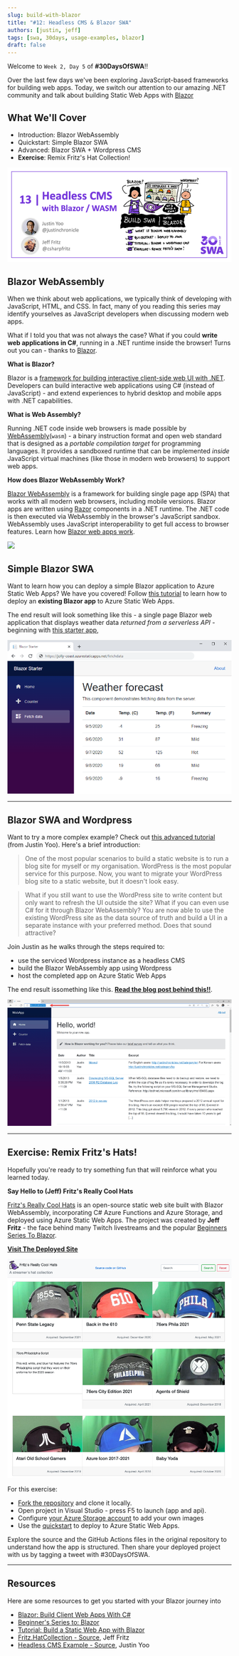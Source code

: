 ```yaml
---
slug: build-with-blazor
title: "#12: Headless CMS & Blazor SWA"
authors: [justin, jeff]
tags: [swa, 30days, usage-examples, blazor]
draft: false
---
```


Welcome to `Week 2, Day 5` of **#30DaysOfSWA**!! 

Over the last few days we've been exploring JavaScript-based frameworks for building web apps. Today, we switch our attention to our amazing .NET community and talk about building Static Web Apps with [Blazor](http://blazor.net)

## What We'll Cover
 * Introduction: Blazor WebAssembly
 * Quickstart: Simple Blazor SWA
 * Advanced: Blazor SWA + Wordpress CMS
 * **Exercise**: Remix Fritz's Hat Collection!

![](../static/img/series/12-banner.png)


## Blazor WebAssembly

When we think about web applications, we typically think of developing with JavaScript, HTML, and CSS. In fact, many of you reading this series may identify yourselves as JavaScript developers when discussing modern web apps.

What if I told you that was not always the case? What if you could **write web applications in C#**, running in a .NET runtime inside the browser! Turns out you can - thanks to [Blazor](https://blazor.net).

**What is Blazor?**

Blazor is a [framework for building interactive client-side web UI with .NET](https://docs.microsoft.com/en-us/aspnet/core/blazor). Developers can build interactive web applications using C# (instead of JavaScript) - and extend experiences to hybrid desktop and mobile apps with .NET capabilities.

**What is Web Assembly?** 

Running .NET code inside web browsers is made possible by [WebAssembly](https://webassembly.org/)(`wasm`) - a binary instruction format and open web standard that is designed as a _portable compilation target_ for programming languages. It provides a sandboxed runtime that can be implemented _inside_ JavaScript virtual machines (like those in modern web browsers) to support web apps.

**How does Blazor WebAssembly Work?**

[Blazor WebAssembly](https://docs.microsoft.com/en-us/aspnet/core/blazor/) is a framework for building single page app (SPA) that works with all modern web browsers, including mobile versions. Blazor apps are written using [Razor](https://docs.microsoft.com/en-us/aspnet/core/blazor/components/?view=aspnetcore-6.0) components in a .NET runtime. The .NET code is then executed via WebAssembly in the browser's JavaScript sandbox. WebAssembly uses JavaScript interoperability to get full access to browser features. Learn how [Blazor web apps work](https://docs.microsoft.com/en-us/aspnet/core/blazor/).

![](https://docs.microsoft.com/en-us/aspnet/core/blazor/index/_static/blazor-webassembly.png?view=aspnetcore-6.0)

## Simple Blazor SWA

Want to learn how you can deploy a simple Blazor application to Azure Static Web Apps? We have you covered! Follow [this tutorial](https://docs.microsoft.com/en-us/azure/static-web-apps/deploy-blazor) to learn how to deploy an **existing Blazor app** to Azure Static Web Apps.

The end result will look something like this - a single page Blazor web application that displays weather data _returned from a serverless API_ - beginning with [this starter app](https://github.com/login?return_to=/staticwebdev/blazor-starter/generate),

![Quickstart demo](../static/img/series/12-swa-quickstart.png)


---

## Blazor SWA and Wordpress

Want to try a more complex example? Check out [this advanced tutorial](https://dev.to/azure/blazor-webassembly-for-headless-cms-on-azure-static-web-apps-412c) (from Justin Yoo). Here's a brief introduction:

> One of the most popular scenarios to build a static website is to run a blog site for myself or my organisation. WordPress is the most popular service for this purpose. Now, you want to migrate your WordPress blog site to a static website, but it doesn't look easy.

> What if you still want to use the WordPress site to write content but only want to refresh the UI outside the site? What if you can even use C# for it through Blazor WebAssembly? You are now able to use the existing WordPress site as the data source of truth and build a UI in a separate instance with your preferred method. Does that sound attractive?

Join Justin as he walks through the steps required to: 
 * use the serviced Wordpress instance as a headless CMS
 * build the Blazor WebAssembly app using Wordpress
 * host the completed app on Azure Static Web Apps

The end result issomething like this. 
 **[Read the blog post behind this!!](https://dev.to/azure/blazor-webassembly-for-headless-cms-on-azure-static-web-apps-412c)**.

![Final demo](../static/img/series/12-swa-wordpress.png)

---

## Exercise: Remix Fritz's Hats!

Hopefully you're ready to try something fun that will reinforce what you learned today. 

**Say Hello to (Jeff) Fritz's Really Cool Hats**

[Fritz's Really Cool Hats](https://hats.csharpfritz.com/) is an open-source static web site built with Blazor WebAssembly, incorporating C# Azure Functions and Azure Storage, and deployed using Azure Static Web Apps. The project was created by **Jeff Fritz** - the face behind many Twitch livestreams and the popular [Beginners Series To Blazor](https://docs.microsoft.com/en-us/shows/beginners-series-to-blazor/).

[**Visit The Deployed Site**](https://hats.csharpfritz.com/)

![Hats demo](../static/img/series/12-swa-fritz.png)

For this exercise:

* [Fork the repository](https://github.com/csharpfritz/Fritz.HatCollection) and clone it locally.
* Open project in Visual Studio - press F5 to launch (app and api).
* Configure [your Azure Storage account](https://github.com/csharpfritz/Fritz.HatCollection#data-storage) to add your own images
* Use the [quickstart](https://aka.ms/blazor-swa/quickstart) to deploy to Azure Static Web Apps.

Explore the source and the GitHub Actions files in the original repository to understand how the app is structured. Then share your deployed project with us by tagging a tweet with #30DaysOfSWA.

---

## Resources

Here are some resources to get you started with your Blazor journey into 

 * [Blazor: Build Client Web Apps With C#](https://blazor.net)
 * [Beginner's Series to: Blazor](https://docs.microsoft.com/en-us/shows/beginners-series-to-blazor/)
 * [Tutorial: Build a Static Web App with Blazor](https://docs.microsoft.com/en-us/azure/static-web-apps/deploy-blazor)
 * [Fritz.HatCollection - Source](https://github.com/csharpfritz/Fritz.HatCollection), Jeff Fritz
 * [Headless CMS Example - Source](https://github.com/justinyoo/blazor-wasm-azfunc-aswa), Justin Yoo